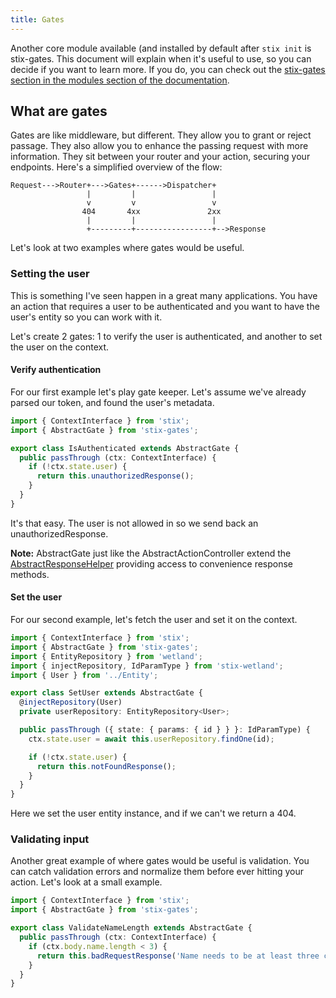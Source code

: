 ```yaml
---
title: Gates
---
```


Another core module available (and installed by default after `stix init` is stix-gates. This document will explain when it's useful to use, so you can decide if you want to learn more. If you do, you can check out the [stix-gates section in the modules section of the documentation](../modules/stix-gates/gates-about).

## What are gates

Gates are like middleware, but different. They allow you to grant or reject passage. They also allow you to enhance the passing request with more information. They sit between your router and your action, securing your endpoints. Here's a simplified overview of the flow:

```
Request--->Router+--->Gates+------>Dispatcher+
                 |         |                 |
                 v         v                 v
                404       4xx               2xx
                 |         |                 |
                 +---------+-----------------+-->Response
```

Let's look at two examples where gates would be useful.

### Setting the user

This is something I've seen happen in a great many applications. You have an action that requires a user to be authenticated and you want to have the user's entity so you can work with it.

Let's create 2 gates: 1 to verify the user is authenticated, and another to set the user on the context.

#### Verify authentication

For our first example let's play gate keeper. Let's assume we've already parsed our token, and found the user's metadata.

```ts
import { ContextInterface } from 'stix';
import { AbstractGate } from 'stix-gates';

export class IsAuthenticated extends AbstractGate {
  public passThrough (ctx: ContextInterface) {
    if (!ctx.state.user) {
      return this.unauthorizedResponse();
    }
  }
}
```

It's that easy. The user is not allowed in so we send back an unauthorizedResponse.

**Note:** AbstractGate just like the AbstractActionController extend the [AbstractResponseHelper](../api/classes/abstractresponsehelper) providing access to convenience response methods.

#### Set the user

For our second example, let's fetch the user and set it on the context.

```ts
import { ContextInterface } from 'stix';
import { AbstractGate } from 'stix-gates';
import { EntityRepository } from 'wetland';
import { injectRepository, IdParamType } from 'stix-wetland';
import { User } from '../Entity';

export class SetUser extends AbstractGate {
  @injectRepository(User)
  private userRepository: EntityRepository<User>;

  public passThrough ({ state: { params: { id } } }: IdParamType) {
    ctx.state.user = await this.userRepository.findOne(id);

    if (!ctx.state.user) {
      return this.notFoundResponse();
    }
  }
}
```

Here we set the user entity instance, and if we can't we return a 404.

### Validating input

Another great example of where gates would be useful is validation. You can catch validation errors and normalize them before ever hitting your action. Let's look at a small example.

```ts
import { ContextInterface } from 'stix';
import { AbstractGate } from 'stix-gates';

export class ValidateNameLength extends AbstractGate {
  public passThrough (ctx: ContextInterface) {
    if (ctx.body.name.length < 3) {
      return this.badRequestResponse('Name needs to be at least three characters');
    }
  }
}
```

